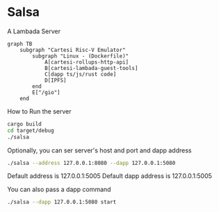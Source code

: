 # Salsa

A Lambada Server

```mermaid
graph TB
    subgraph "Cartesi Risc-V Emulator"
        subgraph "Linux - (Dockerfile)"
            A[cartesi-rollups-http-api]
            B[cartesi-lambada-guest-tools]
            C[dapp ts/js/rust code]
            D[IPFS]
        end
        E["/gio"]
    end
```

How to Run the server

```sh
cargo build
cd target/debug
./salsa 
```

Optionally, you can ser server's host and port and dapp address

```sh
./salsa --address 127.0.0.1:8080 --dapp 127.0.0.1:5080
```

Default address is 127.0.0.1:5005
Default dapp address is 127.0.0.1:5005

You can also pass a dapp command 

```sh
./salsa --dapp 127.0.0.1:5080 start
```